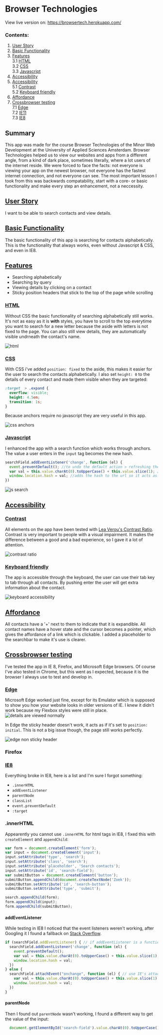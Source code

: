 # Browser Technologies
View live version on: https://browsertech.herokuapp.com/

### Contents:
1. [User Story](#user-story)
2. [Basic Functionality](#basic-functionality)
3. [Features](#features)<br>
  3.1 [HTML](#html)<br>
  3.2 [CSS](#css)<br>
  3.3 [Javascript](#javascript)
4. [Accessibility](#accessibility)
5. [Accessibility](#accessibility)<br>
  5.1  [Contrast](#contrast)<br>
  5.2 [Keyboard friendly](#keyboard)
6. [Affordance](#affordance)
7. [Crossbrowser testing](#crossbrowser-testing)<br>
  7.1 [Edge](#edge)<br>
  7.2 [IE11](#ie11) <br>
  7.3 [IE8](#ie8)<br>

## Summary
This app was made for the course Browser Technologies of the Minor Web Development at the University of Applied Sciences Amsterdam. Browser Technologies helped us to view our websites and apps from a different angle, from a kind of dark place, sometimes literally, where a lot users of the internet reside. We were forced to face the facts: not everyone is viewing your app on the newest browser, not everyone has the fastest internet connection, and not everyone can see. The most important lesson I took from this was backwards compatability, start with a core- or basic functionality and make every step an enhancement, not a neccessity. 

## [User Story](#user-story)
I want to be able to search contacts and view details.

## [Basic Functionality](#basic-functionality)
The basic functionality of this app is searching for contacts alphabetically. This is the functionality that always works, even without Javascript & CSS, and even in IE8.

## [Features](#features)
+ Searching alphabetically
+ Searching by query
+ Viewing details by clicking on a contact
+ Sticky position headers that stick to the top of the page while scrolling

### [HTML](#html)
Without CSS the basic functionality of searching alphabetically still works. It's not as easy as it is **with** styles, you have to scroll to the top everytime you want to search for a new letter because the aside with letters is not fixed to the page. You can also still view details, they are automatically visible undrneath the contact's name.

![html](/img/html.gif)

### [CSS](#css) 
With CSS i've added `position: fixed` to the aside, this makes it easier for the user to search the contacts alphabetically. I also set `height: 0` to the details of every contact and made them visible when they are targeted:
```css
:target  > .expand {
  overflow: visible;
  height: 4.5em;
  transition: 1s;
}
```
Because anchors require no javascript they are very useful in this app.

![css anchors](/img/css.gif)

### [Javascript](#javascript)
I enhanced the app with a search function which works through anchors. The value a user enters in the `input` tag becomes the new hash.
```javascript
searchField.addEventListener('change', function (el) {
  event.preventDefault(); //to undo the default action > refreshing the page
  var val = this.value.charAt(0).toUpperCase() + this.value.slice(1); //to make sure all queries are capitalized
  window.location.hash = val; //adds the hash to the url so it acts as an anchor
})
```

![js search](/img/js.gif)

## [Accessibility](#accessibility)
### [Contrast](#contrast)
All elements on the app have been tested with [Lea Verou's Contrast Ratio](http://leaverou.github.io/contrast-ratio/). Contrast is very important to people with a visual impairment. It makes the difference between a good and a bad experience, so I gave it a lot of attention.

![contrast ratio](/img/contrast-ratio.png)

### [Keyboard friendly](#keyboard)
The app is accessible through the keyboard, the user can use their tab key to tab through all contacts. By pushing enter the user will get extra information about the contact.

![keyboard accessibility](/img/tab.gif)

## [Affordance](#affordance)
All contacts have a '+' next to them to indicate that it is expandible. All contact names have a hover state and the cursor becomes a pointer, which gives the affordance of a link which is clickable. 
I added a placeholder to the searchbar to make it's use is clearer.

## [Crossbrowser testing](#crossbrowser-testing)
I've tested the app in IE 8, Firefox, and Microsoft Edge browsers. Of course I've also tested in Chrome, but this went as I expected, because it is the browser I always use to test and develop in. 

### [Edge](#Edge)
Microsoft Edge worked just fine, except for its Emulator which is supposed to show you how your website looks in older versions of IE. I knew it didn't work because my Flexbox styles were still in place. 
![details are viewed normally](/img/edge-detail.jpg)

In Edge the sticky header doesn't work, it acts as if it's set to `position: initial`. This is not a big issue though, the page still works perfectly.

![edge non sticky header](/img/edge-sticky.jpg)

### Firefox


### [IE8](#IE8)
Everything broke in IE8, here is a list and I'm sure I forgot something:
- `.innerHTML`
- `addEventListener`
- `parentNode`
- `classList`
- `event.preventDefault`
- `:target`


### .innerHTML
Appearently you cannot use `.innerHTML` for html tags in IE8, I fixed this with `createElement` and `appendChild`:
```javascript
var form = document.createElement('form');
var input = document.createElement('input');
input.setAttribute('type', 'search');
input.setAttribute('class', 'search');
input.setAttribute('placeholder', 'Search contacts');
input.setAttribute('id', 'search-field');
var submitButton = document.createElement('button');
submitButton.appendChild(document.createTextNode('Zoek'));
submitButton.setAttribute('id', 'search-button');
submitButton.setAttribute('type', 'submit');

search.appendChild(form);
form.appendChild(input);
form.appendChild(submitButton);
```

#### addEventListener
While testing in IE8 I noticed that the event listeners weren't working, after Googling it I found a fallback on [Stack Overflow](http://stackoverflow.com/questions/9769868/addeventlistener-not-working-in-ie8).

```javascript
if (searchField.addEventListener) { // if addEventListener is a function
  searchField.addEventListener('change', function (el) {
    event.preventDefault();
    var val = this.value.charAt(0).toUpperCase() + this.value.slice(1);
    window.location.hash = val;
  })
} else { 
  searchField.attachEvent("onchange", function (el) { // use IE's attachEvent method
    var val = this.value.charAt(0).toUpperCase() + this.value.slice(1);
    window.location.hash = val;
  })
}

```

#### parentNode
Then I found out `parentNode` wasn't working, I found a different way to get the value of the input:
```javascript
  document.getElementById('search-field').value.charAt(0).toUpperCase() + document.getElementById('search-field').value.slice(1); // to make every query be capitalized.
```



